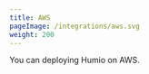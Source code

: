 ```yaml
---
title: AWS
pageImage: /integrations/aws.svg
weight: 200
---
```


<!-- TODO: Peter -->

You can deploying Humio on AWS.
